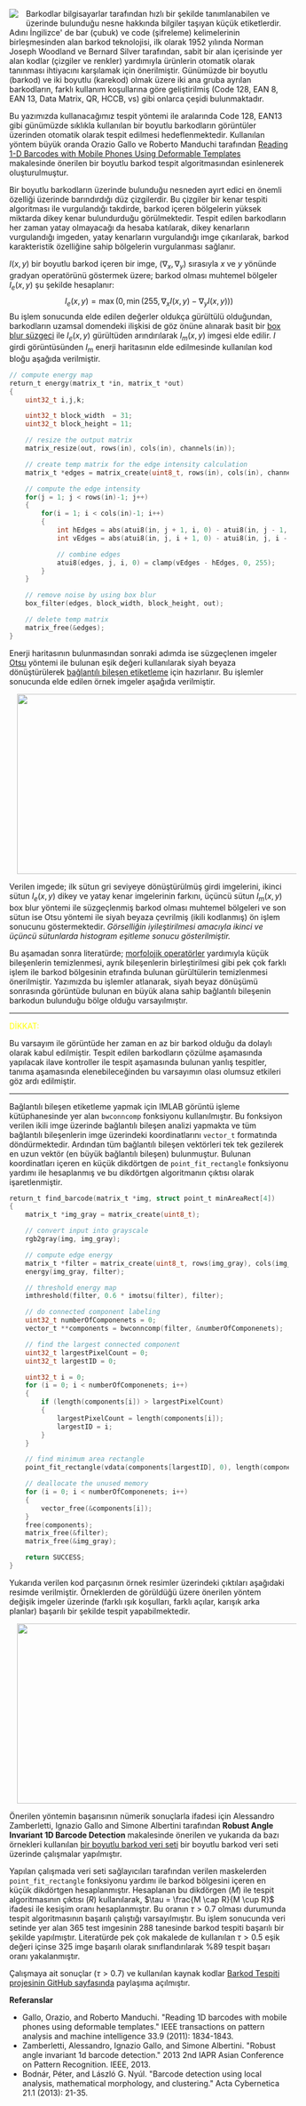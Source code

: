 <a href="http://www.cescript.com/2019/04/barkod-tespiti-barcode-detection.html" imageanchor="1" style="clear: left; float: left; margin-bottom: 1em; margin-right: 1em;"><img border="0" data-original-height="200" data-original-width="200" src="https://3.bp.blogspot.com/-kpuUF6Jsr_I/XMSRwov4csI/AAAAAAAAByI/OOU8Yo6_DC4FAsW3zVq83ZrmqyPusRlAgCEwYBhgL/s1600/title_image.png" /></a>

Barkodlar bilgisayarlar tarafından hızlı bir şekilde tanımlanabilen ve üzerinde bulunduğu nesne hakkında bilgiler taşıyan küçük etiketlerdir. Adını İngilizce' de bar (çubuk) ve code (şifreleme) kelimelerinin birleşmesinden alan barkod teknolojisi, ilk olarak 1952 yılında Norman Joseph Woodland ve Bernard Silver tarafından, sabit bir alan içerisinde yer alan kodlar (çizgiler ve renkler) yardımıyla ürünlerin otomatik olarak tanınması ihtiyacını karşılamak için önerilmiştir. Günümüzde bir boyutlu (barkod) ve iki boyutlu (karekod) olmak üzere iki ana gruba ayrılan barkodların, farklı kullanım koşullarına göre geliştirilmiş (Code 128, EAN 8, EAN 13, Data Matrix, QR, HCCB, vs) gibi onlarca çeşidi bulunmaktadır.

<!--more-->

Bu yazımızda kullanacağımız tespit yöntemi ile aralarında Code 128, EAN13 gibi günümüzde sıklıkla kullanılan bir boyutlu barkodların görüntüler üzerinden otomatik olarak tespit edilmesi hedeflenmektedir. Kullanılan yöntem büyük oranda Orazio Gallo ve Roberto Manduchi tarafından [Reading 1-D Barcodes with Mobile Phones Using Deformable Templates](https://www.ncbi.nlm.nih.gov/pmc/articles/PMC3190667/) makalesinde önerilen bir boyutlu barkod tespit algoritmasından esinlenerek oluşturulmuştur.

Bir boyutlu barkodların üzerinde bulunduğu nesneden ayırt edici en önemli özelliği üzerinde barındırdığı düz çizgilerdir. Bu çizgiler bir kenar tespiti algoritması ile vurgulandığı takdirde, barkod içeren bölgelerin yüksek miktarda dikey kenar bulundurduğu görülmektedir. Tespit edilen barkodların her zaman yatay olmayacağı da hesaba katılarak, dikey kenarların vurgulandığı imgeden, yatay kenarların vurgulandığı imge çıkarılarak, barkod karakteristik özelliğine sahip bölgelerin vurgulanması sağlanır.

$I(x,y)$ bir boyutlu barkod içeren bir imge, $(\nabla_x, \nabla_y)$ sırasıyla $x$ ve $y$ yönünde gradyan operatörünü göstermek üzere; barkod olması muhtemel bölgeler $I_e(x,y)$ şu şekilde hesaplanır: $$I_e(x,y) = \max(0, \min(255, \nabla_x I(x,y)- \nabla_y I(x,y)))$$ Bu işlem sonucunda elde edilen değerler oldukça gürültülü olduğundan, barkodların uzamsal domendeki ilişkisi de göz önüne alınarak basit bir [box blur süzgeci](http://www.cescript.com/2019/02/tumlev-imge-integral-image.html) ile $I_e(x,y)$ gürültüden arındırılarak $I_m(x,y)$ imgesi elde edilir. $I$ girdi görüntüsünden $I_m$ enerji haritasının elde edilmesinde kullanılan kod bloğu aşağıda verilmiştir.

```c
// compute energy map
return_t energy(matrix_t *in, matrix_t *out)
{
    uint32_t i,j,k;

    uint32_t block_width  = 31;
    uint32_t block_height = 11;

    // resize the output matrix
    matrix_resize(out, rows(in), cols(in), channels(in));

    // create temp matrix for the edge intensity calculation
    matrix_t *edges = matrix_create(uint8_t, rows(in), cols(in), channels(in));

    // compute the edge intensity
    for(j = 1; j < rows(in)-1; j++)
    {
        for(i = 1; i < cols(in)-1; i++)
        {
            int hEdges = abs(atui8(in, j + 1, i, 0) - atui8(in, j - 1, i, 0));
            int vEdges = abs(atui8(in, j, i + 1, 0) - atui8(in, j, i - 1, 0));

            // combine edges
            atui8(edges, j, i, 0) = clamp(vEdges - hEdges, 0, 255);
        }
    }

    // remove noise by using box blur
    box_filter(edges, block_width, block_height, out);

    // delete temp matrix
    matrix_free(&edges);
}
```
Enerji haritasının bulunmasından sonraki adımda ise süzgeçlenen imgeler [Otsu](http://www.cescript.com/2012/07/otsu-metodu-ile-adaptif-esikleme.html) yöntemi ile bulunan eşik değeri kullanılarak siyah beyaza dönüştürülerek [bağlantılı bileşen etiketleme](http://www.cescript.com/2012/09/baglantili-bilesen-etiketleme.html) için hazırlanır. Bu işlemler sonucunda elde edilen örnek imgeler aşağıda verilmiştir.

<div class="separator" style="clear: both; text-align: center;"><a href="https://4.bp.blogspot.com/-mQlzAxieEVY/XMWkjJoWAFI/AAAAAAAAByk/5yWjgHBazgEz8xX4uBSMavuOcJYRH1koQCEwYBhgL/s1600/barcode_preprocess_steps.png" imageanchor="1" style="margin-left: 1em; margin-right: 1em;"><img border="0" data-original-height="813" data-original-width="1600" height="324" src="https://4.bp.blogspot.com/-mQlzAxieEVY/XMWkjJoWAFI/AAAAAAAAByk/5yWjgHBazgEz8xX4uBSMavuOcJYRH1koQCEwYBhgL/s640/barcode_preprocess_steps.png" width="760" /></a></div>

Verilen imgede; ilk sütun gri seviyeye dönüştürülmüş girdi imgelerini, ikinci sütun $I_e(x,y)$ dikey ve yatay kenar imgelerinin farkını, üçüncü sütun $I_m(x,y)$ box blur yöntemi ile süzgeçlenmiş barkod olması muhtemel bölgeleri ve son sütun ise Otsu yöntemi ile siyah beyaza çevrilmiş (ikili kodlanmış) ön işlem sonucunu göstermektedir. *Görselliğin iyileştirilmesi amacıyla ikinci ve üçüncü sütunlarda histogram eşitleme sonucu gösterilmiştir.*

Bu aşamadan sonra literatürde; [morfolojik operatörler](http://www.cescript.com/2012/08/morfolojik-goruntu-isleme.html) yardımıyla küçük bileşenlerin temizlenmesi, ayrık bileşenlerin birleştirilmesi gibi pek çok farklı işlem ile barkod bölgesinin etrafında bulunan gürültülerin temizlenmesi önerilmiştir. Yazımızda bu işlemler atlanarak, siyah beyaz dönüşümü sonrasında görüntüde bulunan en büyük alana sahip bağlantılı bileşenin barkodun bulunduğu bölge olduğu varsayılmıştır. 

<hr align="center" color="yellow" size="2" width="100%" /><span style="color: yellow;">DİKKAT: </span> 

Bu varsayım ile görüntüde her zaman en az bir barkod olduğu da dolaylı olarak kabul edilmiştir. Tespit edilen barkodların çözülme aşamasında yapılacak ilave kontroller ile tespit aşamasında bulunan yanlış tespitler, tanıma aşamasında elenebileceğinden bu varsayımın olası olumsuz etkileri göz ardı edilmiştir.

<hr align="center" color="yellow" size="2" width="100%" />

Bağlantılı bileşen etiketleme yapmak için IMLAB görüntü işleme kütüphanesinde yer alan `bwconncomp` fonksiyonu kullanılmıştır. Bu fonksiyon verilen ikili imge üzerinde bağlantılı bileşen analizi yapmakta ve tüm bağlantılı bileşenlerin imge üzerindeki koordinatlarını `vector_t` formatında döndürmektedir. Ardından tüm bağlantılı bileşen vektörleri tek tek gezilerek en uzun vektör (en büyük bağlantılı bileşen) bulunmuştur. Bulunan koordinatları içeren en küçük dikdörtgen de `point_fit_rectangle` fonksiyonu yardımı ile hesaplanmış ve bu dikdörtgen algoritmanın çıktısı olarak işaretlenmiştir.

```c
return_t find_barcode(matrix_t *img, struct point_t minAreaRect[4])
{
    matrix_t *img_gray = matrix_create(uint8_t);

    // convert input into grayscale
    rgb2gray(img, img_gray);

    // compute edge energy
    matrix_t *filter = matrix_create(uint8_t, rows(img_gray), cols(img_gray), 1);
    energy(img_gray, filter);

    // threshold energy map
    imthreshold(filter, 0.6 * imotsu(filter), filter);

    // do connected component labeling
    uint32_t numberOfComponenets = 0;
    vector_t **components = bwconncomp(filter, &numberOfComponenets);

    // find the largest connected component
    uint32_t largestPixelCount = 0;
    uint32_t largestID = 0;

    uint32_t i = 0;
    for (i = 0; i < numberOfComponenets; i++)
    {
        if (length(components[i]) > largestPixelCount)
        {
            largestPixelCount = length(components[i]);
            largestID = i;
        }
    }

    // find minimum area rectangle
    point_fit_rectangle(vdata(components[largestID], 0), length(components[largestID]), minAreaRect);

    // deallocate the unused memory
    for (i = 0; i < numberOfComponenets; i++)
    {
        vector_free(&components[i]);
    }
    free(components);
    matrix_free(&filter);
    matrix_free(&img_gray);

    return SUCCESS;
}
```

Yukarıda verilen kod parçasının örnek resimler üzerindeki çıktıları aşağıdaki resimde verilmiştir. Örneklerden de görüldüğü üzere önerilen yöntem değişik imgeler üzerinde (farklı ışık koşulları, farklı açılar, karışık arka planlar) başarılı bir şekilde tespit yapabilmektedir.

<div class="separator" style="clear: both; text-align: center;"><a href="https://1.bp.blogspot.com/-ba8BUJuD1XI/XMWlCoQ8ioI/AAAAAAAABys/1ehXejLV7DIExom4egKnnW4v97nv2okFQCEwYBhgL/s1600/barcode_detection_results.png" imageanchor="1" style="margin-left: 1em; margin-right: 1em;"><img border="0" data-original-height="813" data-original-width="1600" height="324" src="https://1.bp.blogspot.com/-ba8BUJuD1XI/XMWlCoQ8ioI/AAAAAAAABys/1ehXejLV7DIExom4egKnnW4v97nv2okFQCEwYBhgL/s640/barcode_detection_results.png" width="760" /></a></div>

Önerilen yöntemin başarısının nümerik sonuçlarla ifadesi için Alessandro Zamberletti, Ignazio Gallo and Simone Albertini tarafından **Robust Angle Invariant 1D Barcode Detection** makalesinde önerilen ve yukarıda da bazı örnekleri kullanılan [bir boyutlu barkod veri seti](http://artelab.dista.uninsubria.it/downloads/datasets/barcode/hough_barcode_1d/hough_barcode_1d.html) bir boyutlu barkod veri seti üzerinde çalışmalar yapılmıştır.

Yapılan çalışmada veri  seti sağlayıcıları tarafından verilen maskelerden `point_fit_rectangle` fonksiyonu yardımı ile barkod bölgesini içeren en küçük dikdörtgen hesaplanmıştır. Hesaplanan bu dikdörgen ($M$) ile tespit algoritmasının çıktısı ($R$) kullanılarak, $\tau = \frac{M \cap R}{M \cup R}$ ifadesi ile kesişim oranı hesaplanmıştır. Bu oranın $\tau > 0.7$ olması durumunda tespit algoritmasının başarılı çalıştığı varsayılmıştır. Bu işlem sonucunda veri setinde yer alan $365$ test imgesinin $288$ tanesinde barkod tespiti başarılı bir şekilde yapılmıştır. Literatürde pek çok makalede de kullanılan $\tau > 0.5$ eşik değeri içinse $325$ imge başarılı olarak sınıflandırılarak $\%89$ tespit başarı oranı yakalanmıştır.

Çalışmaya ait sonuçlar ($\tau > 0.7$) ve kullanılan kaynak kodlar [Barkod Tespiti projesinin GitHub sayfasında](https://github.com/cescript/cescript_blog_barcode_detection) paylaşıma açılmıştır.

**Referanslar**
* Gallo, Orazio, and Roberto Manduchi. "Reading 1D barcodes with mobile phones using deformable templates." IEEE transactions on pattern analysis and machine intelligence 33.9 (2011): 1834-1843.
* Zamberletti, Alessandro, Ignazio Gallo, and Simone Albertini. "Robust angle invariant 1d barcode detection." 2013 2nd IAPR Asian Conference on Pattern Recognition. IEEE, 2013.
* Bodnár, Péter, and László G. Nyúl. "Barcode detection using local analysis, mathematical morphology, and clustering." Acta Cybernetica 21.1 (2013): 21-35.